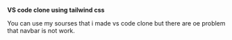 **VS code clone using tailwind css**

You can use my sourses that i made vs code clone
but there are oe problem that navbar is not work.

